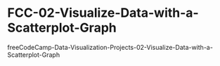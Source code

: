 # FCC-02-Visualize-Data-with-a-Scatterplot-Graph
freeCodeCamp-Data-Visualization-Projects-02-Visualize-Data-with-a-Scatterplot-Graph
